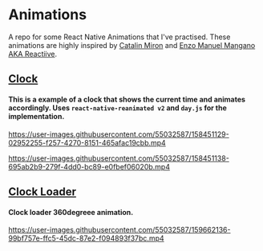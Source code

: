 # Animations

A repo for some React Native Animations that I've practised. These animations are highly inspired by [Catalin Miron](https://www.youtube.com/c/CatalinMironDev/videos) and [Enzo Manuel Mangano AKA Reactiive](https://www.youtube.com/c/Reactiive).

## [Clock](https://github.com/kartikeyvaish/Animations/tree/main/animations/Clock) 

####  This is a example of a clock that shows the current time and animates accordingly. Uses `react-native-reanimated v2` and `day.js` for the implementation.

https://user-images.githubusercontent.com/55032587/158451129-02952255-f257-4270-8151-465afac19cbb.mp4

https://user-images.githubusercontent.com/55032587/158451138-695ab2b9-279f-4dd0-bc89-e0fbef06020b.mp4

## [Clock Loader](https://github.com/kartikeyvaish/Animations/tree/main/animations/ClockLoader)

#### Clock loader 360degreee animation.

https://user-images.githubusercontent.com/55032587/159662136-99bf757e-ffc5-45dc-87e2-f094893f37bc.mp4

